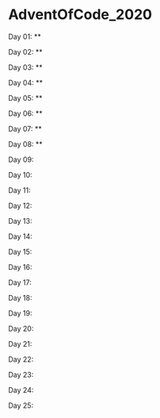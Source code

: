﻿# AdventOfCode_2020

Day 01: \*\*

Day 02: \*\*

Day 03: \*\*

Day 04: \*\*

Day 05: \*\*

Day 06: \*\*

Day 07: \*\*

Day 08: \*\*

Day 09:

Day 10:

Day 11:

Day 12:

Day 13:

Day 14:

Day 15:

Day 16:

Day 17:

Day 18:

Day 19:

Day 20:

Day 21:

Day 22:

Day 23:

Day 24:

Day 25:

